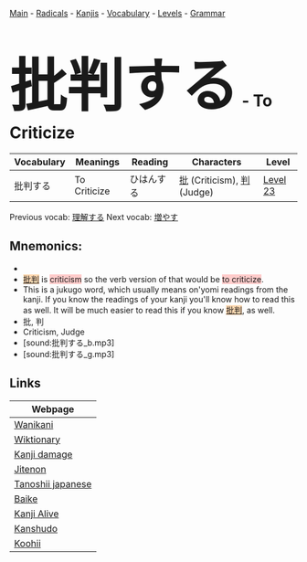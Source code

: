 <style> bigfont {font-size: 100px}</style>
[Main](../README.md) -
[Radicals](../radicals.md) -
[Kanjis](../kanjis.md) -
[Vocabulary](../vocabulary.md) -
[Levels](../levels.md) -
[Grammar](../grammar.md)
# <bigfont> 批判する</bigfont> - To Criticize 

| Vocabulary | Meanings | Reading | Characters | Level |
| --- | --- | --- | --- | --- |
| 批判する | To Criticize | ひはんする |  [批](../kanjis/批.md) (Criticism), [判](../kanjis/判.md) (Judge) | [Level 23](../levels/wk_level23.md) |

Previous vocab: [理解する](理解する.md) Next vocab: [増やす](増やす.md) 

## Mnemonics:

* 
* <span style="background-color:#fed8b1"> [批判](https://jisho.org/search/批判)</span> is <span style="background-color:#ffcccb"> criticism</span> so the verb version of that would be <span style="background-color:#ffcccb"> to criticize</span>.
* This is a jukugo word, which usually means on'yomi readings from the kanji. If you know the readings of your kanji you'll know how to read this as well. It will be much easier to read this if you know <span style="background-color:#fed8b1"> [批判](https://jisho.org/search/批判)</span>, as well.
* 批, 判
* Criticism, Judge
* [sound:批判する_b.mp3]
* [sound:批判する_g.mp3]


## Links 

| Webpage |
| --- |
| [Wanikani          ](https://www.wanikani.com/kanji/批判する) |
| [Wiktionary        ](https://en.wiktionary.org/wiki/批判する) |
| [Kanji damage      ](http://www.kanjidamage.com/kanji/search?utf8=✓&q=批判する) |
| [Jitenon           ](https://jitenon.com/kanji/批判する) |
| [Tanoshii japanese ](https://www.tanoshiijapanese.com/dictionary/kanji.cfm?k=批判する) |
| [Baike             ](https://baike.baidu.com/item/批判する) |
| [Kanji Alive       ](https://app.kanjialive.com/批判する) |
| [Kanshudo          ](https://www.kanshudo.com/searchmn?q=批判する) |
| [Koohii            ](https://kanji.koohii.com/study/kanji/批判する) |
